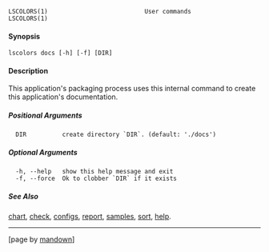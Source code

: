 	LSCOLORS(1)                           User commands                           LSCOLORS(1)

#### Synopsis
	lscolors docs [-h] [-f] [DIR]

#### Description

This application's packaging process uses this internal command to create this application's
documentation.

##### Positional Arguments
	  DIR          create directory `DIR`. (default: './docs')

##### Optional Arguments
	  -h, --help   show this help message and exit
	  -f, --force  Ok to clobber `DIR` if it exists

##### See Also

[chart](chart), [check](check), [configs](configs), [report](report), [samples](samples), [sort](sort), [help](help).

----------------------------------------------------------
[page by [mandown](https://github.com/russellane/mandown)]